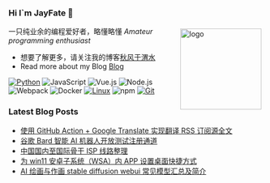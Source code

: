 ### Hi I`m JayFate 👋

<img src="https://github-readme-stats.vercel.app/api?username=JayFate&show_icons=true" alt="logo" height="160" align="right" style="margin: 5px; margin-bottom: 20px;" />

一只纯业余的编程爱好者，略懂略懂 *Amateur programming enthusiast*

- 想要了解更多，请关注我的博客[秋风于渭水](https://www.JayFate.net)
- Read more about my Blog [Blog](https://www.JayFate.net)


[![Python](https://img.shields.io/badge/-Python-3776AB?style=flat-square&logo=python&logoColor=ffffff)](https://www.python.org/)
![JavaScript](https://img.shields.io/badge/JavaScript-F7DF1E?style=flat-square&logo=JavaScript&logoColor=ffffff)
![Vue.js](https://img.shields.io/badge/-Vue.js-4FC08D?style=flat-square&logo=Vue.js&logoColor=ffffff)
![Node.js](https://img.shields.io/badge/-Node.js-68A063?style=flat-square&logo=Node.js&logoColor=ffffff)
![Webpack](https://img.shields.io/badge/-Webpack-8DD6F9?style=flat-square&logo=webpack&logoColor=ffffff)
![Docker](https://img.shields.io/badge/Docker-2496ED?style=flat-square&logo=docker&logoColor=ffffff)
[![Linux](https://img.shields.io/badge/-Linux-333333?style=flat-square&logo=linux&logoColor=white)](https://www.linuxfoundation.org/)
![npm](https://img.shields.io/badge/-NPM-CB3837?style=flat-square&logo=npm&logoColor=white)
[![Git](https://img.shields.io/badge/-Git-f05032?style=flat-square&logo=git&logoColor=white)](https://git-scm.com/)


### Latest Blog Posts
 
<!-- BLOG-POST-LIST:START -->
- [使用 GitHub Action + Google Translate 实现翻译 RSS 订阅源全文](https://www.JayFate.net/tutorial/644?pk_campaign=feed&pk_kwd=%25e4%25bd%25bf%25e7%2594%25a8-github-action-google-translate-%25e5%25ae%259e%25e7%258e%25b0-rss-%25e7%25bf%25bb%25e8%25af%2591%25ef%25bc%2588%25e8%25ae%25a2%25e9%2598%2585%25e6%25ba%2590%25e5%2585%25a8%25e6%2596%2587%25ef%25bc%2589)
- [谷歌 Bard 智能 AI 机器人开放测试注册通道](https://www.JayFate.net/tutorial/640?pk_campaign=feed&pk_kwd=%25e8%25b0%25b7%25e6%25ad%258c-bard-%25e6%2599%25ba%25e8%2583%25bd-ai-%25e6%259c%25ba%25e5%2599%25a8%25e4%25ba%25ba%25e5%25bc%2580%25e6%2594%25be%25e6%25b5%258b%25e8%25af%2595%25e6%25b3%25a8%25e5%2586%258c%25e9%2580%259a%25e9%2581%2593)
- [中国国内至国际骨干 ISP 线路整理](https://www.JayFate.net/tutorial/633?pk_campaign=feed&pk_kwd=%25e4%25b8%25ad%25e5%259b%25bd%25e5%259b%25bd%25e5%2586%2585%25e8%2587%25b3%25e5%259b%25bd%25e9%2599%2585%25e9%25aa%25a8%25e5%25b9%25b2-isp-%25e7%25ba%25bf%25e8%25b7%25af%25e6%2595%25b4%25e7%2590%2586)
- [为 win11 安卓子系统（WSA）内 APP 设置桌面快捷方式](https://www.JayFate.net/tutorial/630?pk_campaign=feed&pk_kwd=%25e4%25b8%25ba-win11-%25e5%25ae%2589%25e5%258d%2593%25e5%25ad%2590%25e7%25b3%25bb%25e7%25bb%259f%25ef%25bc%2588wsa%25ef%25bc%2589%25e5%2586%2585-app-%25e8%25ae%25be%25e7%25bd%25ae%25e6%25a1%258c%25e9%259d%25a2%25e5%25bf%25ab%25e6%258d%25b7%25e6%2596%25b9%25e5%25bc%258f)
- [AI 绘画与作画  stable diffusion webui 常见模型汇总及简介](https://www.JayFate.net/tutorial/583?pk_campaign=feed&pk_kwd=ai-%25e7%25bb%2598%25e7%2594%25bb%25e4%25b8%258e%25e4%25bd%259c%25e7%2594%25bb-stable-diffusion-webui-%25e5%25b8%25b8%25e8%25a7%2581%25e6%25a8%25a1%25e5%259e%258b%25e6%25b1%2587%25e6%2580%25bb%25e5%258f%258a%25e7%25ae%2580%25e4%25bb%258b)
<!-- BLOG-POST-LIST:END -->
